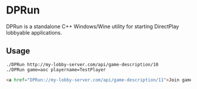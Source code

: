 # DPRun

DPRun is a standalone C++ Windows/Wine utility for starting DirectPlay lobbyable applications.

## Usage

```
./DPRun http://my-lobby-server.com/api/game-description/10
./DPRun game=aoc playername=TestPlayer
```

```html
<a href="DPRun://my-lobby-server.com/api/game-description/11">Join game #11</a>
```